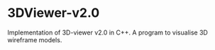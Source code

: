 # 3DViewer-v2.0
Implementation of 3D-viewer v2.0 in C++.  A program to visualise 3D wireframe models.
